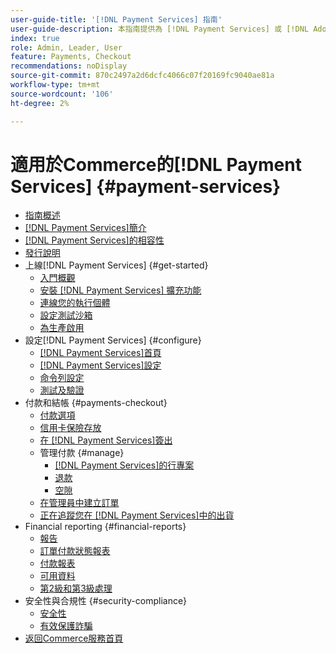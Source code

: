```yaml
---
user-guide-title: '[!DNL Payment Services] 指南'
user-guide-description: 本指南提供為 [!DNL Payment Services] 或 [!DNL Adobe Commerce] 存放區安裝和設定 [!DNL Magento Open Source] 的詳細資訊。
index: true
role: Admin, Leader, User
feature: Payments, Checkout
recommendations: noDisplay
source-git-commit: 870c2497a2d6dcfc4066c07f20169fc9040ae81a
workflow-type: tm+mt
source-wordcount: '106'
ht-degree: 2%

---
```



# 適用於Commerce的[!DNL Payment Services] {#payment-services}

- [指南概述](guide-overview.md)
- [ [!DNL Payment Services]簡介](introduction.md)
- [ [!DNL Payment Services]的相容性](compatibility.md)
- [發行說明](release-notes.md)
- 上線[!DNL Payment Services] {#get-started}
   - [入門概觀](onboard.md)
   - [安裝 [!DNL Payment Services] 擴充功能](install.md)
   - [連線您的執行個體](connect.md)
   - [設定測試沙箱](sandbox.md)
   - [為生產啟用](production.md)
- 設定[!DNL Payment Services] {#configure}
   - [[!DNL Payment Services]首頁](payments-home.md)
   - [[!DNL Payment Services]設定](configure-admin.md)
   - [命令列設定](configure-cli.md)
   - [測試及驗證](test-validate.md)
- 付款和結帳 {#payments-checkout}
   - [付款選項](payments-options.md)
   - [信用卡保險存放](vaulting.md)
   - [在 [!DNL Payment Services]簽出](checkout.md)
   - 管理付款 {#manage}
      - [ [!DNL Payment Services]的行專案](line-items.md)
      - [退款](refunds.md)
      - [空隙](voids.md)
   - [在管理員中建立訂單](create-order.md)
   - [正在追蹤您在 [!DNL Payment Services]中的出貨](track-shipment.md)
- Financial reporting {#financial-reports}
   - [報告](reporting.md)
   - [訂單付款狀態報表](order-payment-status.md)
   - [付款報表](payouts.md)
   - [可用資料](data.md)
   - [第2級和第3級處理](levels-card-payment-transactions.md)
- 安全性與合規性 {#security-compliance}
   - [安全性](security.md)
   - [有效保護詐騙](fraud-protection.md)
- [返回Commerce服務首頁](https://experienceleague.adobe.com/docs/commerce-merchant-services/user-guides/home.html)
